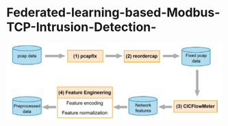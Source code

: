 # Federated-learning-based-Modbus-TCP-Intrusion-Detection-

![[Preprocessing pcap files pipeline](https://doi.org/10.1016/j.eswa.2023.121000)](image.png)